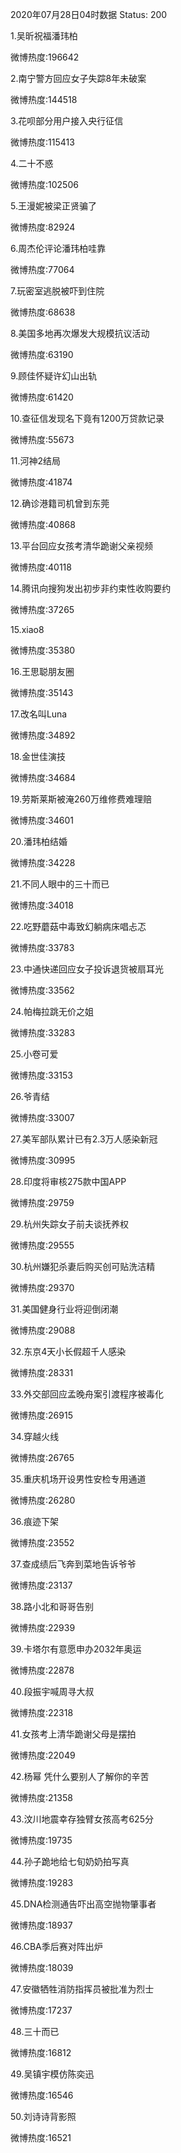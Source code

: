 2020年07月28日04时数据
Status: 200

1.吴昕祝福潘玮柏

微博热度:196642

2.南宁警方回应女子失踪8年未破案

微博热度:144518

3.花呗部分用户接入央行征信

微博热度:115413

4.二十不惑

微博热度:102506

5.王漫妮被梁正贤骗了

微博热度:82924

6.周杰伦评论潘玮柏哇靠

微博热度:77064

7.玩密室逃脱被吓到住院

微博热度:68638

8.美国多地再次爆发大规模抗议活动

微博热度:63190

9.顾佳怀疑许幻山出轨

微博热度:61420

10.查征信发现名下竟有1200万贷款记录

微博热度:55673

11.河神2结局

微博热度:41874

12.确诊港籍司机曾到东莞

微博热度:40868

13.平台回应女孩考清华跪谢父亲视频

微博热度:40118

14.腾讯向搜狗发出初步非约束性收购要约

微博热度:37265

15.xiao8

微博热度:35380

16.王思聪朋友圈

微博热度:35143

17.改名叫Luna

微博热度:34892

18.金世佳演技

微博热度:34684

19.劳斯莱斯被淹260万维修费难理赔

微博热度:34601

20.潘玮柏结婚

微博热度:34228

21.不同人眼中的三十而已

微博热度:34018

22.吃野蘑菇中毒致幻躺病床唱忐忑

微博热度:33783

23.中通快递回应女子投诉退货被扇耳光

微博热度:33562

24.帕梅拉跳无价之姐

微博热度:33283

25.小卷可爱

微博热度:33153

26.爷青结

微博热度:33007

27.美军部队累计已有2.3万人感染新冠

微博热度:30995

28.印度将审核275款中国APP

微博热度:29759

29.杭州失踪女子前夫谈抚养权

微博热度:29555

30.杭州嫌犯杀妻后购买创可贴洗洁精

微博热度:29370

31.美国健身行业将迎倒闭潮

微博热度:29088

32.东京4天小长假超千人感染

微博热度:28331

33.外交部回应孟晚舟案引渡程序被毒化

微博热度:26915

34.穿越火线

微博热度:26765

35.重庆机场开设男性安检专用通道

微博热度:26280

36.痕迹下架

微博热度:23552

37.查成绩后飞奔到菜地告诉爷爷

微博热度:23137

38.路小北和哥哥告别

微博热度:22939

39.卡塔尔有意愿申办2032年奥运

微博热度:22878

40.段振宇喊周寻大叔

微博热度:22318

41.女孩考上清华跪谢父母是摆拍

微博热度:22049

42.杨幂 凭什么要别人了解你的辛苦

微博热度:21358

43.汶川地震幸存独臂女孩高考625分

微博热度:19735

44.孙子跪地给七旬奶奶拍写真

微博热度:19283

45.DNA检测通告吓出高空抛物肇事者

微博热度:18937

46.CBA季后赛对阵出炉

微博热度:18039

47.安徽牺牲消防指挥员被批准为烈士

微博热度:17237

48.三十而已

微博热度:16812

49.吴镇宇模仿陈奕迅

微博热度:16546

50.刘诗诗背影照

微博热度:16521

